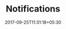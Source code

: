 ---
title: "Notifications"
date: 2017-09-25T11:31:18+05:30
draft: false
layout: notifications
property: "Casa Anjuna"
status: "In Process"
url: /notifications/casa-anjuna/
slug: "casa-anjuna/"


---